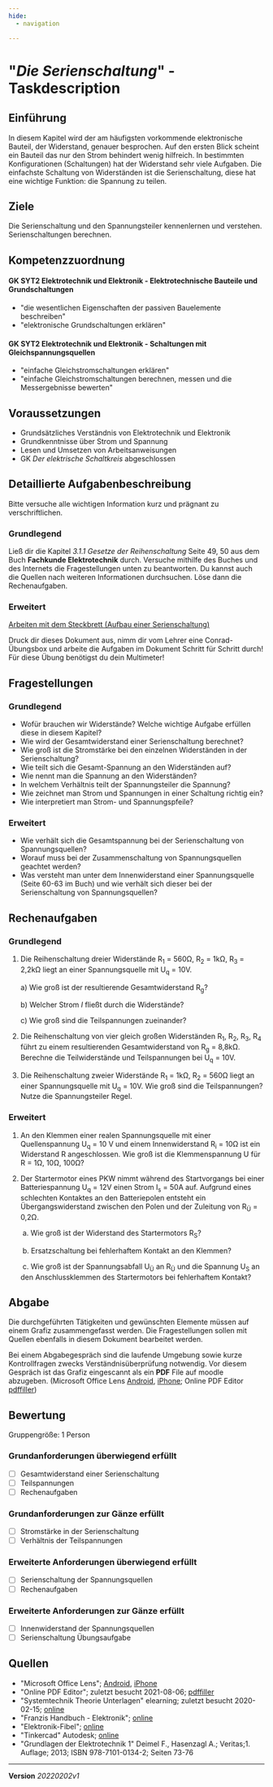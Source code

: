 ```yaml
---
hide:
  - navigation

---
```


# "*Die Serienschaltung*" - Taskdescription

## Einführung
In diesem Kapitel wird der am häufigsten vorkommende elektronische Bauteil, der Widerstand, genauer besprochen. Auf den ersten Blick scheint ein Bauteil das nur den Strom behindert wenig hilfreich. In bestimmten Konfigurationen (Schaltungen) hat der Widerstand sehr viele Aufgaben. Die einfachste Schaltung von Widerständen ist die Serienschaltung, diese hat eine wichtige Funktion: die Spannung zu teilen.

## Ziele
Die Serienschaltung und den Spannungsteiler kennenlernen und verstehen. Serienschaltungen berechnen.

## Kompetenzzuordnung

#### GK SYT2  Elektrotechnik und Elektronik - Elektrotechnische Bauteile und Grundschaltungen

* "die wesentlichen Eigenschaften der passiven Bauelemente beschreiben"
* "elektronische Grundschaltungen erklären"

#### GK SYT2  Elektrotechnik und Elektronik - Schaltungen mit Gleichspannungsquellen

* "einfache Gleichstromschaltungen erklären"
* "einfache Gleichstromschaltungen berechnen, messen und die Messergebnisse bewerten"

## Voraussetzungen

* Grundsätzliches Verständnis von Elektrotechnik und Elektronik
* Grundkenntnisse über Strom und Spannung
* Lesen und Umsetzen von Arbeitsanweisungen
* GK *Der elektrische Schaltkreis* abgeschlossen

## Detaillierte Aufgabenbeschreibung
Bitte versuche alle wichtigen Information kurz und prägnant zu verschriftlichen.

### Grundlegend

Ließ dir die Kapitel *3.1.1 Gesetze der Reihenschaltung* Seite 49, 50 aus dem Buch **Fachkunde Elektrotechnik** durch. Versuche mithilfe des Buches und des Internets die Fragestellungen unten zu beantworten. Du kannst auch die Quellen nach weiteren Informationen durchsuchen. Löse dann die Rechenaufgaben.

### Erweitert

[Arbeiten mit dem Steckbrett (Aufbau einer Serienschaltung)]()

Druck dir dieses Dokument aus, nimm dir vom Lehrer eine Conrad-Übungsbox und arbeite die Aufgaben im Dokument Schritt für Schritt durch!
Für diese Übung benötigst du dein Multimeter!


## Fragestellungen

### Grundlegend

* Wofür brauchen wir Widerstände? Welche wichtige Aufgabe erfüllen diese in diesem Kapitel?
* Wie wird der Gesamtwiderstand einer Serienschaltung berechnet?
* Wie groß ist die Stromstärke bei den einzelnen Widerständen in der Serienschaltung?
* Wie teilt sich die Gesamt-Spannung an den Widerständen auf?
* Wie nennt man die Spannung an den Widerständen?
* In welchem Verhältnis teilt der Spannungsteiler die Spannung?
* Wie zeichnet man Strom und Spannungen in einer Schaltung richtig ein?
* Wie interpretiert man Strom- und Spannungspfeile?

### Erweitert

* Wie verhält sich die Gesamtspannung bei der Serienschaltung von Spannungsquellen?
* Worauf muss bei der Zusammenschaltung von Spannungsquellen geachtet werden?
* Was versteht man unter dem Innenwiderstand einer Spannungsquelle (Seite 60-63 im Buch) und wie verhält sich dieser bei der Serienschaltung von Spannungsquellen?

## Rechenaufgaben

### Grundlegend

1. Die Reihenschaltung dreier Widerstände R<sub>1</sub> = 560Ω, R<sub>2</sub> = 1kΩ, R<sub>3</sub> = 2,2kΩ liegt an einer Spannungsquelle mit U<sub>q</sub> = 10V. 

   a) Wie groß ist der resultierende Gesamtwiderstand R<sub>g</sub>?

   b) Welcher Strom *I* fließt durch die Widerstände?

   c) Wie groß sind die Teilspannungen zueinander?
   
2. Die Reihenschaltung von vier gleich großen Widerständen R<sub>1</sub>, R<sub>2</sub>, R<sub>3</sub>, R<sub>4</sub> führt zu einem resultierenden Gesamtwiderstand von R<sub>g</sub> = 8,8kΩ. Berechne die Teilwiderstände und Teilspannungen bei U<sub>q</sub> = 10V.

3. Die Reihenschaltung zweier Widerstände R<sub>1</sub> = 1kΩ, R<sub>2</sub> = 560Ω liegt an einer Spannungsquelle mit U<sub>q</sub> = 10V. Wie groß sind die Teilspannungen? Nutze die Spannungsteiler Regel.

### Erweitert

1. An den Klemmen einer realen Spannungsquelle mit einer Quellenspannung U<sub>q</sub> = 10 V und einem Innenwiderstand R<sub>i</sub> = 10Ω ist ein Widerstand R angeschlossen. Wie groß ist die Klemmenspannung U für R = 1Ω, 10Ω, 100Ω?

2. Der Startermotor eines PKW nimmt während des Startvorgangs bei einer Batteriespannung U<sub>q</sub> = 12V einen Strom I<sub>s</sub> = 50A auf. Aufgrund eines schlechten Kontaktes an den Batteriepolen entsteht ein Übergangswiderstand zwischen den Polen und der Zuleitung von R<sub>Ü</sub> = 0,2Ω.

   ​	a.	Wie groß ist der Widerstand des Startermotors R<sub>S</sub>?

   ​	b.	Ersatzschaltung bei fehlerhaftem Kontakt an den Klemmen?

   ​	c.	Wie groß ist der Spannungsabfall U<sub>Ü</sub> an R<sub>Ü</sub> und die Spannung U<sub>S</sub> an den Anschlussklemmen des Startermotors bei fehlerhaftem Kontakt?

## Abgabe
Die durchgeführten Tätigkeiten und gewünschten Elemente müssen auf einem Grafiz zusammengefasst werden. Die Fragestellungen sollen mit Quellen ebenfalls in diesem Dokument bearbeitet werden.

Bei einem Abgabegespräch sind die laufende Umgebung sowie kurze Kontrollfragen zwecks Verständnisüberprüfung notwendig. Vor diesem Gespräch ist das Grafiz eingescannt als ein **PDF** File auf moodle abzugeben. (Microsoft Office Lens [Android](https://play.google.com/store/apps/details?id=com.microsoft.office.officelens&hl=de_AT&gl=US), [iPhone](https://apps.apple.com/at/app/microsoft-office-lens-pdf-scan/id975925059); Online PDF Editor [pdffiller](https://www.pdffiller.com/de/))

## Bewertung
Gruppengröße: 1 Person
### Grundanforderungen **überwiegend erfüllt**
- [ ] Gesamtwiderstand einer Serienschaltung
- [ ] Teilspannungen
- [ ] Rechenaufgaben
### Grundanforderungen **zur Gänze erfüllt**
- [ ] Stromstärke in der Serienschaltung
- [ ] Verhältnis der Teilspannungen
### Erweiterte Anforderungen **überwiegend erfüllt**

- [ ] Serienschaltung der Spannungsquellen
- [ ] Rechenaufgaben

### Erweiterte Anforderungen **zur Gänze erfüllt**

- [ ] Innenwiderstand der Spannungsquellen
- [ ] Serienschaltung Übungsaufgabe

## Quellen
* "Microsoft Office Lens";  [Android](https://play.google.com/store/apps/details?id=com.microsoft.office.officelens&hl=de_AT&gl=US), [iPhone](https://apps.apple.com/at/app/microsoft-office-lens-pdf-scan/id975925059)
* "Online PDF Editor"; zuletzt besucht 2021-08-06; [pdffiller](https://www.pdffiller.com/de/)
* "Systemtechnik Theorie Unterlagen" elearning; zuletzt besucht 2020-02-15; [online](https://elearning.tgm.ac.at/course/view.php?id=199)
* "Franzis Handbuch - Elektronik"; [online](https://elearning.tgm.ac.at/pluginfile.php/9730/mod_resource/content/0/FranzisHandbuch-Elektronik.pdf)
* "Elektronik-Fibel"; [online](https://elearning.tgm.ac.at/pluginfile.php/9728/mod_resource/content/0/Elektronik-Fibel.pdf)
* "Tinkercad" Autodesk; [online](https://www.tinkercad.com/learn/circuits/lessons)
* "Grundlagen der Elektrotechnik 1" Deimel F., Hasenzagl A.; Veritas;1. Auflage; 2013; ISBN 978-7101-0134-2; Seiten 73-76

---
**Version** *20220202v1*